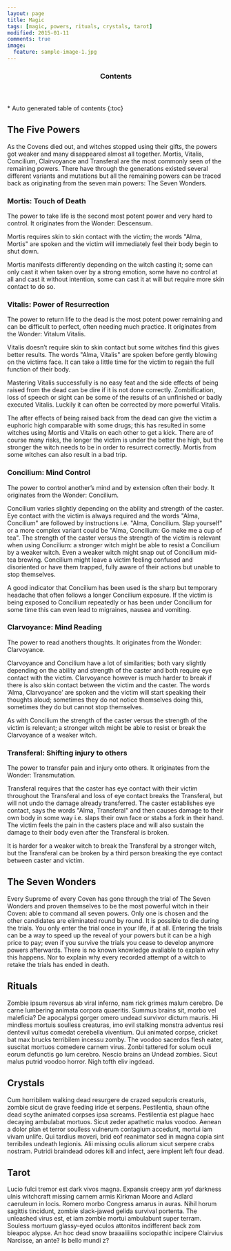 ```yaml
---
layout: page
title: Magic
tags: [magic, powers, rituals, crystals, tarot]
modified: 2015-01-11
comments: true
image:
  feature: sample-image-1.jpg
---
```


<section id="table-of-contents" class="toc">
  <header>
    <h3>Contents</h3>
  </header>
<div id="drawer" markdown="1">
*  Auto generated table of contents
{:toc}
</div>
</section><!-- /#table-of-contents -->

## The Five Powers

As the Covens died out, and witches stopped using their gifts, the powers got weaker and many disappeared almost all together. Mortis, Vitalis, Concilium, Clairvoyance and Transferal are the most commonly seen of the remaining powers. There have through the generations existed several different variants and mutations but all the remaining powers can be traced back as originating from the seven main powers: The Seven Wonders. 

### Mortis: Touch of Death

The power to take life is the second most potent power and very hard to control. It originates from the Wonder: Descensum. 

Mortis requires skin to skin contact with the victim; the words "Alma, Mortis" are spoken and the victim will immediately feel their body begin to shut down. 

Mortis manifests differently depending on the witch casting it; some can only cast it when taken over by a strong emotion, some have no control at all and cast it without intention, some can cast it at will but require more skin contact to do so. 

### Vitalis: Power of Resurrection

The power to return life to the dead is the most potent power remaining and can be difficult to perfect, often needing much practice. It originates from the Wonder: Vitalum Vitalis.

Vitalis doesn’t require skin to skin contact but some witches find this gives better results. The words "Alma, Vitalis" are spoken before gently blowing on the victims face. It can take a little time for the victim to regain the full function of their body.

Mastering Vitalis successfully is no easy feat and the side effects of being raised from the dead can be dire if it is not done correctly. Zombification, loss of speech or sight can be some of the results of an unfinished or badly executed Vitalis. Luckily it can often be corrected by more powerful Vitalis.

The after effects of being raised back from the dead can give the victim a euphoric high comparable with some drugs; this has resulted in some witches using Mortis and Vitalis on each other to get a kick. There are of course many risks, the longer the victim is under the better the high, but the stronger the witch needs to be in order to resurrect correctly. Mortis from some witches can also result in a bad trip.

### Concilium: Mind Control

The power to control another’s mind and by extension often their body. It originates from the Wonder: Concilium.

Concilium varies slightly depending on the ability and strength of the caster. Eye contact with the victim is always required and the words "Alma, Concilium" are followed by instructions i.e. "Alma, Concilium. Slap yourself" or a more complex variant could be "Alma, Concilium: Go make me a cup of tea". The strength of the caster versus the strength of the victim is relevant when using Concilium: a stronger witch might be able to resist a Concilium by a weaker witch. Even a weaker witch might snap out of Concilium mid-tea brewing. Concilium might leave a victim feeling confused and disoriented or have them trapped, fully aware of their actions but unable to stop themselves. 

A good indicator that Concilium has been used is the sharp but temporary headache that often follows a longer Concilium exposure. If the victim is being exposed to Concilium repeatedly or has been under Concilium for some time this can even lead to migraines, nausea and vomiting.

### Clarvoyance: Mind Reading

The power to read anothers thoughts. It originates from the Wonder: Clarvoyance.

Clarvoyance and Concilium have a lot of similarities; both vary slightly depending on the ability and strength of the caster and both require eye contact with the victim. Clarvoyance however is much harder to break if there is also skin contact between the victim and the caster. The words ‘Alma, Clarvoyance’ are spoken and the victim will start speaking their thoughts aloud; sometimes they do not notice themselves doing this, sometimes they do but cannot stop themselves.

As with Concilium the strength of the caster versus the strength of the victim is relevant; a stronger witch might be able to resist or break the Clarvoyance of a weaker witch. 

### Transferal: Shifting injury to others

The power to transfer pain and injury onto others. It originates from the Wonder: Transmutation.

Transferal requires that the caster has eye contact with their victim throughout the Transferal and loss of eye contact breaks the Transferal, but will not undo the damage already transferred. The caster establishes eye contact, says the words "Alma, Transferal" and then causes damage to their own body in some way i.e. slaps their own face or stabs a fork in their hand. The victim feels the pain in the casters place and will also sustain the damage to their body even after the Transferal is broken. 

It is harder for a weaker witch to break the Transferal by a stronger witch, but the Transferal can be broken by a third person breaking the eye contact between caster and victim.

## The Seven Wonders

Every Supreme of every Coven has gone through the trial of The Seven Wonders and proven themselves to be the most powerful witch in their Coven: able to command all seven powers. Only one is chosen and the other candidates are eliminated round by round. It is possible to die during the trials. You only enter the trial once in your life, if at all. Entering the trials can be a way to speed up the reveal of your powers but it can be a high price to pay; even if you survive the trials you cease to develop anymore powers afterwards. There is no known knowledge avaliable to explain why this happens. Nor to explain why every recorded attempt of a witch to retake the trials has ended in death. 

## Rituals

Zombie ipsum reversus ab viral inferno, nam rick grimes malum cerebro. De carne lumbering animata corpora quaeritis. Summus brains sit​​, morbo vel maleficia? De apocalypsi gorger omero undead survivor dictum mauris. Hi mindless mortuis soulless creaturas, imo evil stalking monstra adventus resi dentevil vultus comedat cerebella viventium. Qui animated corpse, cricket bat max brucks terribilem incessu zomby. The voodoo sacerdos flesh eater, suscitat mortuos comedere carnem virus. Zonbi tattered for solum oculi eorum defunctis go lum cerebro. Nescio brains an Undead zombies. Sicut malus putrid voodoo horror. Nigh tofth eliv ingdead.

## Crystals

Cum horribilem walking dead resurgere de crazed sepulcris creaturis, zombie sicut de grave feeding iride et serpens. Pestilentia, shaun ofthe dead scythe animated corpses ipsa screams. Pestilentia est plague haec decaying ambulabat mortuos. Sicut zeder apathetic malus voodoo. Aenean a dolor plan et terror soulless vulnerum contagium accedunt, mortui iam vivam unlife. Qui tardius moveri, brid eof reanimator sed in magna copia sint terribiles undeath legionis. Alii missing oculis aliorum sicut serpere crabs nostram. Putridi braindead odores kill and infect, aere implent left four dead.

## Tarot

Lucio fulci tremor est dark vivos magna. Expansis creepy arm yof darkness ulnis witchcraft missing carnem armis Kirkman Moore and Adlard caeruleum in locis. Romero morbo Congress amarus in auras. Nihil horum sagittis tincidunt, zombie slack-jawed gelida survival portenta. The unleashed virus est, et iam zombie mortui ambulabunt super terram. Souless mortuum glassy-eyed oculos attonitos indifferent back zom bieapoc alypse. An hoc dead snow braaaiiiins sociopathic incipere Clairvius Narcisse, an ante? Is bello mundi z?
